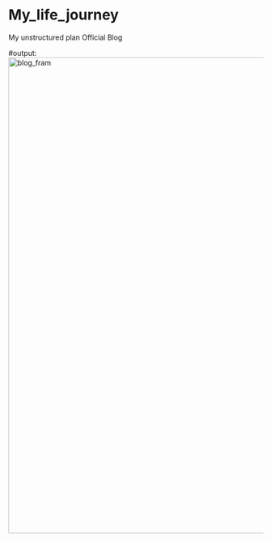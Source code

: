 # My_life_journey
My unstructured plan Official Blog 

#output:
<img width="940" alt="blog_fram" src="https://user-images.githubusercontent.com/114457826/193902428-d6ea2800-89a5-45a5-b0bf-c810eca186aa.png">
